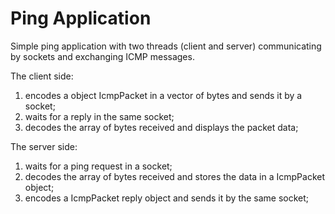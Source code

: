 # Ping Application

Simple ping application with two threads (client and server) communicating by sockets and exchanging ICMP messages.

The client side:

1. encodes a object IcmpPacket in a vector of bytes and sends it by a socket;
2. waits for a reply in the same socket;
3. decodes the array of bytes received and displays the packet data;

The server side:

1. waits for a ping request in a socket;
2. decodes the array of bytes received and stores the data in a IcmpPacket object;
3. encodes a IcmpPacket reply object and sends it by the same socket;
